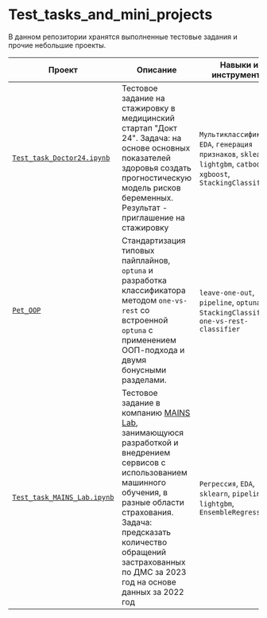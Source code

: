 # Test_tasks_and_mini_projects

В данном репозитории хранятся выполненные тестовые задания и прочие небольшие проекты.

| **Проект**  | **Описание** |   **Навыки и инструменты** |
| --- | --- | --- |
| [`Test_task_Doctor24.ipynb`](https://github.com/pzae/Test_tasks_and_mini_projects/tree/main/Test_task_Doctor24) | Тестовое задание на стажировку в медицинский стартап "Докт 24". Задача: на основе основных показателей здоровья создать прогностическую модель рисков беременных. Результат - приглашение на стажировку | `Мультиклассификация`, `EDA`, `генерация признаков`, `sklearn`, `lightgbm`, `catboost`, `xgboost`, `StackingClassifier`|
| [`Pet_OOP`](https://github.com/pzae/Test_tasks_and_mini_projects/blob/main/Pet_OOP/Pet_OOP.ipynb) | Стандартизация типовых пайплайнов, `optuna` и разработка классификатора методом `one-vs-rest` со встроенной `optuna` с применением ООП-подхода и двумя бонусными разделами. | `leave-one-out`, `pipeline`, `optuna`, `StackingClassifier`, `one-vs-rest-classifier` |
|[`Test_task_MAINS_Lab.ipynb`](https://github.com/pzae/Test_tasks_and_mini_projects/blob/main/Test_task_MAINS_Lab/Test_task_MAINS_Lab.ipynb) | Тестовое задание в компанию [MAINS Lab](https://mainslab.ai/), занимающуюся разработкой и внедрением сервисов с использованием машинного обучения, в разные области страхования. Задача: предсказать количество обращений застрахованных по ДМС за 2023 год на основе данных за 2022 год |  `Регрессия`, `EDA`, `sklearn`, `pipeline`, `lightgbm`, `EnsembleRegressor` |
